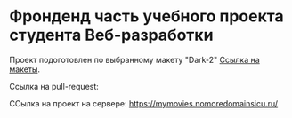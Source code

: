 # Фронденд часть учебного проекта студента Веб-разработки

Проект подоготовлен по выбранному макету "Dark-2" [Ссылка на макеты](https://www.figma.com/file/6FMWkB94wE7KTkcCgUXtnC/light-1?type=design&node-id=891-3857&mode=design&t=2o1n0jVrlmCiWxAF-0).


Ссылка на pull-request:



ССылка на проект на сервере: https://mymovies.nomoredomainsicu.ru/

